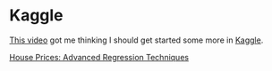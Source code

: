 # Kaggle

[This video](https://www.youtube.com/watch?v=8igH8qZafpo) got me thinking I should get started some more in [Kaggle](www.kaggle.com).

[House Prices: Advanced Regression Techniques](https://www.kaggle.com/c/house-prices-advanced-regression-techniques/data)